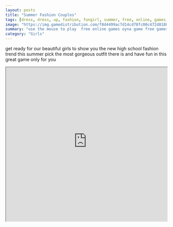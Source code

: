 ```yaml
---
layout: posts
title: "Summer Fashion Couples"
tags: [dress, dress, up, fashion, fungirl, summer, free, online, games, oyna, game, free, games, play, play, games]
image: "https://img.gamedistribution.com/f8d4499ac7d14cd78fc00c472d818822-512x384.jpeg"
summary: "use the mouse to play  free online games oyna game free games play play games"
category: "Girls"
---
```


get ready for our beautiful girls to show you the new high school fashion trend this summer pick the most gorgeous outfit there is and have fun in this great game only for you

<iframe width="100%" height="480px;" src="https://html5.gamedistribution.com/f8d4499ac7d14cd78fc00c472d818822/"></iframe>